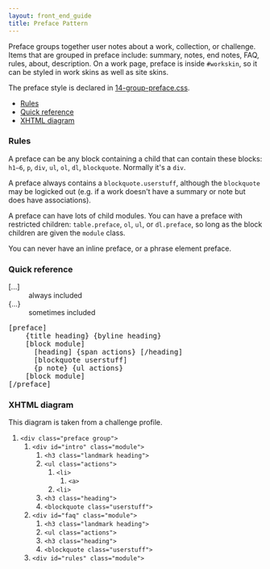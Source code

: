 ```yaml
---
layout: front_end_guide
title: Preface Pattern
---
```

Preface groups together user notes about a work, collection, or challenge. Items that are grouped in preface include: summary, notes, end notes, FAQ, rules, about, description. On a work page, preface is inside `#workskin`, so it can be styled in work skins as well as site skins.

The preface style is declared in [14-group-preface.css](https://github.com/otwcode/otwarchive/blob/master/public/stylesheets/site/2.0/14-group-preface.css).

* [Rules](#rules)
* [Quick reference](#quick-reference)
* [XHTML diagram](#xhtml-diagram)

<h3 id="rules">Rules</h3>

A preface can be any block containing a child that can contain these blocks: `h1—6`, `p`, `div`, `ul`, `ol`, `dl`, `blockquote`. Normally it's a `div`.

A preface always contains a `blockquote.userstuff`, although the `blockquote` may be logicked out (e.g. if a work doesn't have a summary or note but does have associations).

A preface can have lots of child modules. You can have a preface with restricted children: `table.preface`, `ol`, `ul`, or `dl.preface`, so long as the block children are given the `module` class.

You can never have an inline preface, or a phrase element preface.

<h3 id="quick-reference">Quick reference</h3>

<dl class="key"><dt>[...]</dt><dd>always included</dd>
<dt>{...}</dt><dd>sometimes included</dd></dl>

<pre>
[preface]
	{title heading} {byline heading}
	[block module]
	  [heading] {span actions} [/heading]
	  [blockquote userstuff]
	  {p note} {ul actions}
	[block module]
[/preface]
</pre>

<h3 id="xhtml-diagram">XHTML diagram</h3>

This diagram is taken from a challenge profile.

<div class="diagram">
  <ol>
    <li><code>&lt;div class="preface group"&gt;</code>
      <ol>
        <li><code>&lt;div id="intro" class="module"&gt;</code>
          <ol>
            <li><code>&lt;h3 class="landmark heading"&gt;</code>
            <li><code>&lt;ul class="actions"&gt;</code>
              <ol>
                <li><code>&lt;li&gt;</code>
                  <ol>
                    <li><code>&lt;a&gt;</code></li>
                  </ol>
                </li>
                <li><code>&lt;li&gt;</code></li>
              </ol>
            </li>
            <li><code>&lt;h3 class="heading"&gt;</code></li>
            <li><code>&lt;blockquote class="userstuff"&gt;</code></li>
          </ol>
        </li>
        <li><code>&lt;div id="faq" class="module"&gt;</code>
          <ol>
            <li><code>&lt;h3 class="landmark heading"&gt;</code>
            <li><code>&lt;ul class="actions"&gt;</code></li>
            <li><code>&lt;h3 class="heading"&gt;</code></li>
            <li><code>&lt;blockquote class="userstuff"&gt;</code></li>
          </ol>        
        </li>
        <li><code>&lt;div id="rules" class="module"&gt;</code></li>
      </ol>
    </li>
  </ol>
</div>